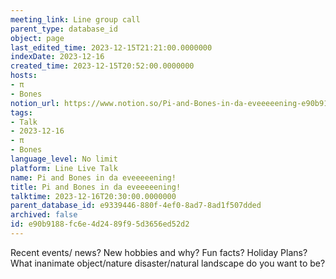 ```yaml
---
meeting_link: Line group call
parent_type: database_id
object: page
last_edited_time: 2023-12-15T21:21:00.0000000
indexDate: 2023-12-16
created_time: 2023-12-15T20:52:00.0000000
hosts:
- π
- Bones
notion_url: https://www.notion.so/Pi-and-Bones-in-da-eveeeeening-e90b9188fc6e4d2489f95d3656ed52d2
tags:
- Talk
- 2023-12-16
- π
- Bones
language_level: No limit
platform: Line Live Talk
name: Pi and Bones in da eveeeeening!
title: Pi and Bones in da eveeeeening!
talktime: 2023-12-16T20:30:00.0000000
parent_database_id: e9339446-880f-4ef0-8ad7-8ad1f507dded
archived: false
id: e90b9188-fc6e-4d24-89f9-5d3656ed52d2
---
```



Recent events/ news?
New hobbies and why?
Fun facts? 
Holiday Plans?
What inanimate object/nature disaster/natural landscape do you want to be?























